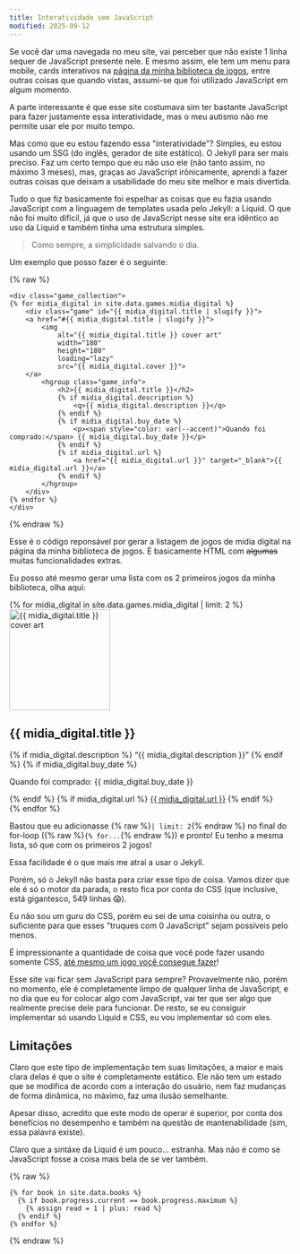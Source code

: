 ```yaml
---
title: Interatividade sem JavaScript
modified: 2025-09-12
---
```


Se você dar uma navegada no meu site, vai perceber que não existe 1 linha
sequer de JavaScript presente nele. E mesmo assim, ele tem um menu para mobile,
cards interativos na [página da minha biblioteca de jogos](/games), entre
outras coisas que quando vistas, assumi-se que foi utilizado JavaScript em
algum momento.

A parte interessante é que esse site costumava sim ter bastante JavaScript para
fazer justamente essa interatividade, mas o meu autismo não me permite usar ele
por muito tempo.

Mas como que eu estou fazendo essa "interatividade"? Simples, eu estou usando
um SSG (do inglês, gerador de site estático). O Jekyll para ser mais preciso.
Faz um certo tempo que eu não uso ele (não tanto assim, no máximo 3 meses),
mas, graças ao JavaScript irônicamente, aprendi a fazer outras coisas que
deixam a usabilidade do meu site melhor e mais divertida.

Tudo o que fiz basicamente foi espelhar as coisas que eu fazia usando
JavaScript com a linguagem de templates usada pelo Jekyll: a Liquid. O que não
foi muito difícil, já que o uso de JavaScript nesse site era idêntico ao uso da
Liquid e também tinha uma estrutura simples.

> Como sempre, a simplicidade salvando o dia.

Um exemplo que posso fazer é o seguinte:

{% raw %}
```django
<div class="game_collection">
{% for midia_digital in site.data.games.midia_digital %}
    <div class="game" id="{{ midia_digital.title | slugify }}">
    <a href="#{{ midia_digital.title | slugify }}">
        <img
            alt="{{ midia_digital.title }} cover art"
            width="180"
            height="180"
            loading="lazy"
            src="{{ midia_digital.cover }}">
    </a>
        <hgroup class="game_info">
            <h2>{{ midia_digital.title }}</h2>
            {% if midia_digital.description %}
                <q>{{ midia_digital.description }}</q>
            {% endif %}
            {% if midia_digital.buy_date %}
                <p><span style="color: var(--accent)">Quando foi comprado:</span> {{ midia_digital.buy_date }}</p>
            {% endif %}
            {% if midia_digital.url %}
                <a href="{{ midia_digital.url }}" target="_blank">{{ midia_digital.url }}</a>
            {% endif %}
        </hgroup>
    </div>
{% endfor %}
</div>
```
{% endraw %}

Esse é o código reponsável por gerar a listagem de jogos de mídia digital na
página da minha biblioteca de jogos. É basicamente HTML com ~~algumas~~ muitas
funcionalidades extras.

Eu posso até mesmo gerar uma lista com os 2 primeiros jogos da minha
biblioteca, olha aqui:

<div class="game_collection">
{% for midia_digital in site.data.games.midia_digital | limit: 2 %}
    <div class="game" id="{{ midia_digital.title | slugify }}">
    <a href="#{{ midia_digital.title | slugify }}">
        <img
            alt="{{ midia_digital.title }} cover art"
            width="180"
            height="180"
            loading="lazy"
            src="{{ midia_digital.cover }}">
    </a>
        <hgroup class="game_info">
            <h2>{{ midia_digital.title }}</h2>
            {% if midia_digital.description %}
                <q>{{ midia_digital.description }}</q>
            {% endif %}
            {% if midia_digital.buy_date %}
                <p><span style="color: var(--accent)">Quando foi comprado:</span> {{ midia_digital.buy_date }}</p>
            {% endif %}
            {% if midia_digital.url %}
                <a href="{{ midia_digital.url }}" target="_blank">{{ midia_digital.url }}</a>
            {% endif %}
        </hgroup>
    </div>
{% endfor %}
</div>

Bastou que eu adicionasse {% raw %}`| limit: 2`{% endraw %} no final do for-loop ({% raw %}`{% for...`{% endraw %})
e pronto! Eu tenho a mesma lista, só que com os primeiros 2 jogos!

Essa facilidade é o que mais me atrai a usar o Jekyll.

Porém, só o Jekyll não basta para criar esse tipo de coisa. Vamos dizer que ele é
só o motor da parada, o resto fica por conta do CSS (que inclusive, está
gigantesco, 549 linhas 😱).

Eu não sou um guru do CSS, porém eu sei de uma coisinha ou outra, o suficiente
para que esses "truques com 0 JavaScript" sejam possíveis pelo menos.

É impressionante a quantidade de coisa que você pode fazer usando somente CSS,
[até mesmo um jogo você consegue fazer](https://benjaminaster.github.io/CSS-Minecraft/)!

Esse site vai ficar sem JavaScript para sempre? Provavelmente não, porém no
momento, ele é completamente limpo de qualquer linha de JavaScript, e no dia
que eu for colocar algo com JavaScript, vai ter que ser algo que realmente
precise dele para funcionar. De resto, se eu consiguir implementar só usando
Liquid e CSS, eu vou implementar só com eles.

## Limitações

Claro que este tipo de implementação tem suas limitações, a maior e mais clara
delas é que o site é completamente estático. Ele não tem um estado que se
modifica de acordo com a interação do usuário, nem faz mudanças de forma
dinâmica, no máximo, faz uma ilusão semelhante.

Apesar disso, acredito que este modo de operar é superior, por conta dos
benefícios no desempenho e também na questão de mantenabilidade (sim, essa
palavra existe).

Claro que a sintáxe da Liquid é um pouco... estranha. Mas não é como se
JavaScript fosse a coisa mais bela de se ver também.

{% raw %}
```liquid
{% for book in site.data.books %}
  {% if book.progress.current == book.progress.maximum %}
    {% assign read = 1 | plus: read %}
  {% endif %}
{% endfor %}
```
{% endraw %}
